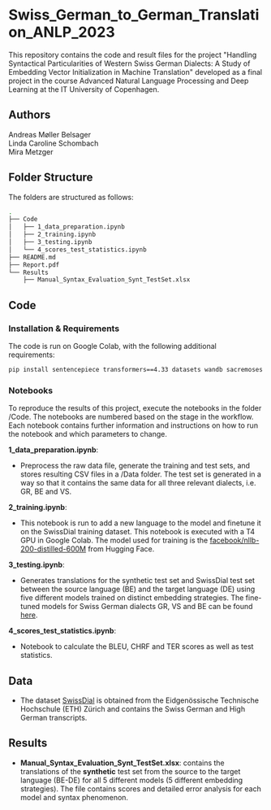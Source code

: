 # Swiss_German_to_German_Translation_ANLP_2023

This repository contains the code and result files for the project "Handling Syntactical Particularities of Western Swiss German Dialects: A Study of Embedding Vector Initialization in Machine Translation" developed as a final project in the course Advanced Natural Language Processing and Deep Learning at the IT University of Copenhagen.

## Authors
Andreas Møller Belsager  
Linda Caroline Schombach  
Mira Metzger

## Folder Structure

The folders are structured as follows:

```bash
.
├── Code
│   ├── 1_data_preparation.ipynb
│   ├── 2_training.ipynb
│   ├── 3_testing.ipynb
│   └── 4_scores_test_statistics.ipynb
├── README.md
├── Report.pdf
└── Results
    ├── Manual_Syntax_Evaluation_Synt_TestSet.xlsx
```

## Code

### Installation & Requirements

The code is run on Google Colab, with the following additional requirements:

```bash
pip install sentencepiece transformers==4.33 datasets wandb sacremoses sacrebleu -q
```

### Notebooks

To reproduce the results of this project, execute the notebooks in the folder /Code. The notebooks are numbered based on the stage in the workflow. Each notebook contains further information and instructions on how to run the notebook and which parameters to change. 

**1_data_preparation.ipynb**:
* Preprocess the raw data file, generate the training and test sets, and stores resulting CSV files in a /Data folder. The test set is generated in a way so that it contains the same data for all three relevant dialects, i.e. GR, BE and VS.

**2_training.ipynb**:
* This notebook is run to add a new language to the model and finetune it on the SwissDial training dataset. This notebook is executed with a T4 GPU in Google Colab. The model used for training is the [facebook/nllb-200-distilled-600M](https://huggingface.co/facebook/nllb-200-distilled-600M) from Hugging Face. 

**3_testing.ipynb**:
* Generates translations for the synthetic test set and SwissDial test set between the source language (BE) and the target language (DE) using five different models trained on distinct embedding strategies. The fine-tuned models for Swiss German dialects GR, VS and BE can be found [here](https://drive.google.com/drive/folders/1Vfe1fAmGQdUWecqt2HKNxUkObRbRqfFo?usp=sharing).

**4_scores_test_statistics.ipynb**: 
* Notebook to calculate the BLEU, CHRF and TER scores as well as test statistics.


## Data

* The dataset [SwissDial](https://mtc.ethz.ch/publications/open-source/swiss-dial.html) is obtained from the Eidgenössische Technische Hochschule (ETH) Zürich and contains the Swiss German and High German transcripts.


## Results

* **Manual_Syntax_Evaluation_Synt_TestSet.xlsx**: contains the translations of the **synthetic** test set from the source to the target language (BE-DE) for all 5 different models (5 different embedding strategies). The file contains scores and detailed error analysis for each model and syntax phenomenon.
